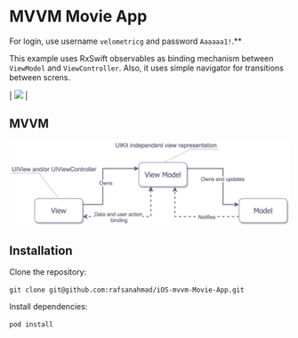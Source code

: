 # MVVM Movie App

For  login, use username `velometricg` and password `Aaaaaa1!`.**


This example uses RxSwift observables as binding mechanism between `ViewModel` and `ViewController`. Also, it uses simple navigator for transitions between screns.

| ![](app.gif) |

## MVVM
![](mvvm.png)


## Installation
Clone the repository:

`git clone git@github.com:rafsanahmad/iOS-mvvm-Movie-App.git`

Install dependencies:

 `pod install`

